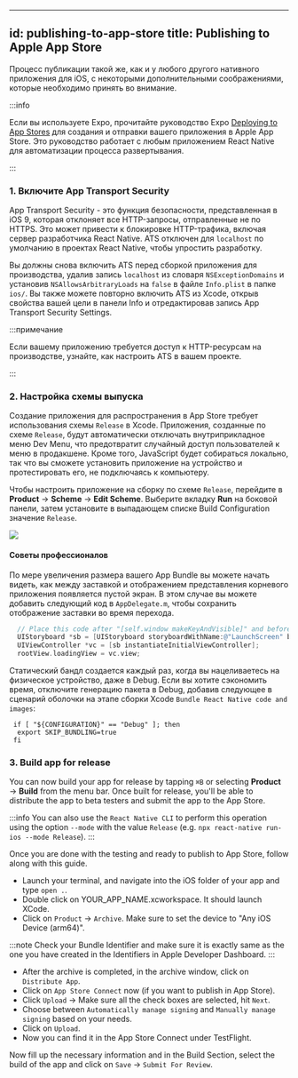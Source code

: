 

---
id: publishing-to-app-store
title: Publishing to Apple App Store
---

Процесс публикации такой же, как и у любого другого нативного приложения для iOS, с некоторыми дополнительными соображениями, которые необходимо принять во внимание.



:::info

Если вы используете Expo, прочитайте руководство Expo [Deploying to App Stores](https://docs.expo.dev/distribution/app-stores/) для создания и отправки вашего приложения в Apple App Store. Это руководство работает с любым приложением React Native для автоматизации процесса развертывания.

:::




### 1. Включите App Transport Security




App Transport Security - это функция безопасности, представленная в iOS 9, которая отклоняет все HTTP-запросы, отправленные не по HTTPS. Это может привести к блокировке HTTP-трафика, включая сервер разработчика React Native. ATS отключен для `localhost` по умолчанию в проектах React Native, чтобы упростить разработку.




Вы должны снова включить ATS перед сборкой приложения для производства, удалив запись `localhost` из словаря `NSExceptionDomains` и установив `NSAllowsArbitraryLoads` на `false` в файле `Info.plist` в папке `ios/`. Вы также можете повторно включить ATS из Xcode, открыв свойства вашей цели в панели Info и отредактировав запись App Transport Security Settings.




:::примечание

Если вашему приложению требуется доступ к HTTP-ресурсам на производстве, узнайте, как настроить ATS в вашем проекте.

:::




### 2. Настройка схемы выпуска




Создание приложения для распространения в App Store требует использования схемы `Release` в Xcode. Приложения, созданные по схеме `Release`, будут автоматически отключать внутриприкладное меню Dev Menu, что предотвратит случайный доступ пользователей к меню в продакшене. Кроме того, JavaScript будет собираться локально, так что вы сможете установить приложение на устройство и протестировать его, не подключаясь к компьютеру.




Чтобы настроить приложение на сборку по схеме `Release`, перейдите в **Product** → **Scheme** → **Edit Scheme**. Выберите вкладку **Run** на боковой панели, затем установите в выпадающем списке Build Configuration значение `Release`.




![](/docs/assets/ConfigureReleaseScheme.png)




#### Советы профессионалов

По мере увеличения размера вашего App Bundle вы можете начать видеть, как между заставкой и отображением представления корневого приложения появляется пустой экран. В этом случае вы можете добавить следующий код в `AppDelegate.m`, чтобы сохранить отображение заставки во время перехода.

```objectivec
  // Place this code after "[self.window makeKeyAndVisible]" and before "return YES;"
  UIStoryboard *sb = [UIStoryboard storyboardWithName:@"LaunchScreen" bundle:nil];
  UIViewController *vc = [sb instantiateInitialViewController];
  rootView.loadingView = vc.view;
```

Статический бандл создается каждый раз, когда вы нацеливаетесь на физическое устройство, даже в Debug. Если вы хотите сэкономить время, отключите генерацию пакета в Debug, добавив следующее в сценарий оболочки на этапе сборки Xcode `Bundle React Native code and images`:

```shell
 if [ "${CONFIGURATION}" == "Debug" ]; then
  export SKIP_BUNDLING=true
 fi
```

### 3. Build app for release

You can now build your app for release by tapping `⌘B` or selecting **Product** → **Build** from the menu bar. Once built for release, you'll be able to distribute the app to beta testers and submit the app to the App Store.

:::info
You can also use the `React Native CLI` to perform this operation using the option `--mode` with the value `Release` (e.g. `npx react-native run-ios --mode Release`).
:::

Once you are done with the testing and ready to publish to App Store, follow along with this guide.

- Launch your terminal, and navigate into the iOS folder of your app and type `open .`.
- Double click on YOUR_APP_NAME.xcworkspace. It should launch XCode.
- Click on `Product` → `Archive`. Make sure to set the device to "Any iOS Device (arm64)".

:::note
Check your Bundle Identifier and make sure it is exactly same as the one you have created in the Identifiers in Apple Developer Dashboard.
:::

- After the archive is completed, in the archive window, click on `Distribute App`.
- Click on `App Store Connect` now (if you want to publish in App Store).
- Click `Upload` → Make sure all the check boxes are selected, hit `Next`.
- Choose between `Automatically manage signing` and `Manually manage signing` based on your needs.
- Click on `Upload`.
- Now you can find it in the App Store Connect under TestFlight.

Now fill up the necessary information and in the Build Section, select the build of the app and click on `Save` → `Submit For Review`.

